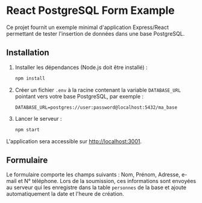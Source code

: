 # React PostgreSQL Form Example

Ce projet fournit un exemple minimal d'application Express/React permettant de tester l'insertion de données dans une base PostgreSQL.

## Installation

1. Installer les dépendances (Node.js doit être installé) :
   ```bash
   npm install
   ```
2. Créer un fichier `.env` à la racine contenant la variable `DATABASE_URL` pointant vers votre base PostgreSQL, par exemple :
   ```
   DATABASE_URL=postgres://user:password@localhost:5432/ma_base
   ```
3. Lancer le serveur :
   ```bash
   npm start
   ```

L'application sera accessible sur [http://localhost:3001](http://localhost:3001).

## Formulaire

Le formulaire comporte les champs suivants : Nom, Prénom, Adresse, e-mail et N° téléphone. Lors de la soumission, ces informations sont envoyées au serveur qui les enregistre dans la table `personnes` de la base et ajoute automatiquement la date et l'heure de création.
